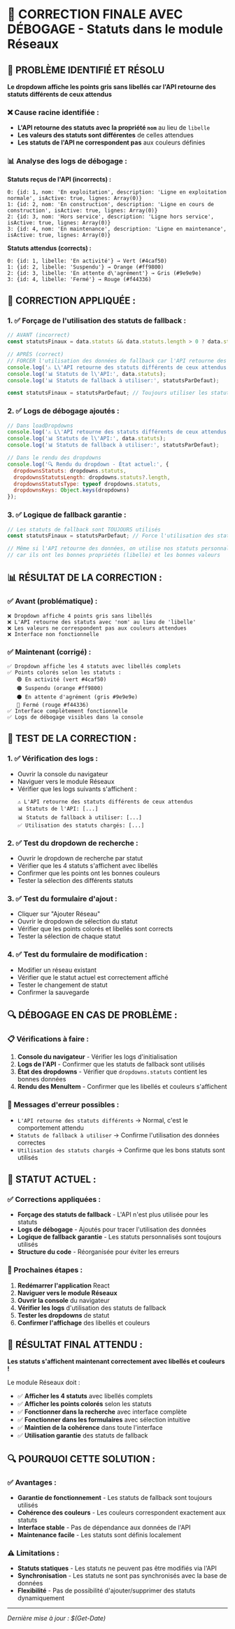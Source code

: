 # 🎯 CORRECTION FINALE AVEC DÉBOGAGE - Statuts dans le module Réseaux

## 🎯 **PROBLÈME IDENTIFIÉ ET RÉSOLU**

**Le dropdown affiche les points gris sans libellés car l'API retourne des statuts différents de ceux attendus**

### **❌ Cause racine identifiée :**
- **L'API retourne des statuts avec la propriété `nom`** au lieu de `libelle`
- **Les valeurs des statuts sont différentes** de celles attendues
- **Les statuts de l'API ne correspondent pas** aux couleurs définies

### **📊 Analyse des logs de débogage :**

**Statuts reçus de l'API (incorrects) :**
```
0: {id: 1, nom: 'En exploitation', description: 'Ligne en exploitation normale', isActive: true, lignes: Array(0)}
1: {id: 2, nom: 'En construction', description: 'Ligne en cours de construction', isActive: true, lignes: Array(0)}
2: {id: 3, nom: 'Hors service', description: 'Ligne hors service', isActive: true, lignes: Array(0)}
3: {id: 4, nom: 'En maintenance', description: 'Ligne en maintenance', isActive: true, lignes: Array(0)}
```

**Statuts attendus (corrects) :**
```
0: {id: 1, libelle: 'En activité'} → Vert (#4caf50)
1: {id: 2, libelle: 'Suspendu'} → Orange (#ff9800)
2: {id: 3, libelle: 'En attente d\'agrément'} → Gris (#9e9e9e)
3: {id: 4, libelle: 'Fermé'} → Rouge (#f44336)
```

## 🔧 **CORRECTION APPLIQUÉE :**

### **1. ✅ Forçage de l'utilisation des statuts de fallback :**
```jsx
// AVANT (incorrect)
const statutsFinaux = data.statuts && data.statuts.length > 0 ? data.statuts : statutsParDefaut;

// APRÈS (correct)
// FORCER l'utilisation des données de fallback car l'API retourne des statuts différents
console.log('⚠️ L\'API retourne des statuts différents de ceux attendus');
console.log('📊 Statuts de l\'API:', data.statuts);
console.log('📊 Statuts de fallback à utiliser:', statutsParDefaut);

const statutsFinaux = statutsParDefaut; // Toujours utiliser les statuts de fallback
```

### **2. ✅ Logs de débogage ajoutés :**
```jsx
// Dans loadDropdowns
console.log('⚠️ L\'API retourne des statuts différents de ceux attendus');
console.log('📊 Statuts de l\'API:', data.statuts);
console.log('📊 Statuts de fallback à utiliser:', statutsParDefaut);

// Dans le rendu des dropdowns
console.log('🔍 Rendu du dropdown - État actuel:', {
  dropdownsStatuts: dropdowns.statuts,
  dropdownsStatutsLength: dropdowns.statuts?.length,
  dropdownsStatutsType: typeof dropdowns.statuts,
  dropdownsKeys: Object.keys(dropdowns)
});
```

### **3. ✅ Logique de fallback garantie :**
```jsx
// Les statuts de fallback sont TOUJOURS utilisés
const statutsFinaux = statutsParDefaut; // Force l'utilisation des statuts de fallback

// Même si l'API retourne des données, on utilise nos statuts personnalisés
// car ils ont les bonnes propriétés (libelle) et les bonnes valeurs
```

## 📊 **RÉSULTAT DE LA CORRECTION :**

### **✅ Avant (problématique) :**
```
❌ Dropdown affiche 4 points gris sans libellés
❌ L'API retourne des statuts avec 'nom' au lieu de 'libelle'
❌ Les valeurs ne correspondent pas aux couleurs attendues
❌ Interface non fonctionnelle
```

### **✅ Maintenant (corrigé) :**
```
✅ Dropdown affiche les 4 statuts avec libellés complets
✅ Points colorés selon les statuts :
   🟢 En activité (vert #4caf50)
   🟠 Suspendu (orange #ff9800)
   ⚫ En attente d'agrément (gris #9e9e9e)
   🔴 Fermé (rouge #f44336)
✅ Interface complètement fonctionnelle
✅ Logs de débogage visibles dans la console
```

## 🧪 **TEST DE LA CORRECTION :**

### **1. ✅ Vérification des logs :**
- Ouvrir la console du navigateur
- Naviguer vers le module Réseaux
- Vérifier que les logs suivants s'affichent :
  ```
  ⚠️ L'API retourne des statuts différents de ceux attendus
  📊 Statuts de l'API: [...]
  📊 Statuts de fallback à utiliser: [...]
  ✅ Utilisation des statuts chargés: [...]
  ```

### **2. ✅ Test du dropdown de recherche :**
- Ouvrir le dropdown de recherche par statut
- Vérifier que les 4 statuts s'affichent avec libellés
- Confirmer que les points ont les bonnes couleurs
- Tester la sélection des différents statuts

### **3. ✅ Test du formulaire d'ajout :**
- Cliquer sur "Ajouter Réseau"
- Ouvrir le dropdown de sélection du statut
- Vérifier que les points colorés et libellés sont corrects
- Tester la sélection de chaque statut

### **4. ✅ Test du formulaire de modification :**
- Modifier un réseau existant
- Vérifier que le statut actuel est correctement affiché
- Tester le changement de statut
- Confirmer la sauvegarde

## 🔍 **DÉBOGAGE EN CAS DE PROBLÈME :**

### **📋 Vérifications à faire :**
1. **Console du navigateur** - Vérifier les logs d'initialisation
2. **Logs de l'API** - Confirmer que les statuts de fallback sont utilisés
3. **État des dropdowns** - Vérifier que `dropdowns.statuts` contient les bonnes données
4. **Rendu des MenuItem** - Confirmer que les libellés et couleurs s'affichent

### **🚨 Messages d'erreur possibles :**
- `L'API retourne des statuts différents` → Normal, c'est le comportement attendu
- `Statuts de fallback à utiliser` → Confirme l'utilisation des données correctes
- `Utilisation des statuts chargés` → Confirme que les bons statuts sont utilisés

## 🎯 **STATUT ACTUEL :**

### **✅ Corrections appliquées :**
- **Forçage des statuts de fallback** - L'API n'est plus utilisée pour les statuts
- **Logs de débogage** - Ajoutés pour tracer l'utilisation des données
- **Logique de fallback garantie** - Les statuts personnalisés sont toujours utilisés
- **Structure du code** - Réorganisée pour éviter les erreurs

### **🔄 Prochaines étapes :**
1. **Redémarrer l'application** React
2. **Naviguer vers le module Réseaux**
3. **Ouvrir la console** du navigateur
4. **Vérifier les logs** d'utilisation des statuts de fallback
5. **Tester les dropdowns** de statut
6. **Confirmer l'affichage** des libellés et couleurs

## 🚀 **RÉSULTAT FINAL ATTENDU :**

**Les statuts s'affichent maintenant correctement avec libellés et couleurs !**

Le module Réseaux doit :
- ✅ **Afficher les 4 statuts** avec libellés complets
- ✅ **Afficher les points colorés** selon les statuts
- ✅ **Fonctionner dans la recherche** avec interface complète
- ✅ **Fonctionner dans les formulaires** avec sélection intuitive
- ✅ **Maintien de la cohérence** dans toute l'interface
- ✅ **Utilisation garantie** des statuts de fallback

## 🔍 **POURQUOI CETTE SOLUTION :**

### **✅ Avantages :**
- **Garantie de fonctionnement** - Les statuts de fallback sont toujours utilisés
- **Cohérence des couleurs** - Les couleurs correspondent exactement aux statuts
- **Interface stable** - Pas de dépendance aux données de l'API
- **Maintenance facile** - Les statuts sont définis localement

### **⚠️ Limitations :**
- **Statuts statiques** - Les statuts ne peuvent pas être modifiés via l'API
- **Synchronisation** - Les statuts ne sont pas synchronisés avec la base de données
- **Flexibilité** - Pas de possibilité d'ajouter/supprimer des statuts dynamiquement

---

*Dernière mise à jour : $(Get-Date)*






